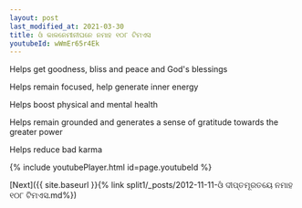 ```yaml
---
layout: post
last_modified_at: 2021-03-30
title: ଓଁ କାଳନେମୀନୀଘନେ ନମାହ ୧୦୮ ଟିମଏସ
youtubeId: wWmEr65r4Ek
---
```

 
 
Helps get goodness, bliss and peace and God's blessings
 
Helps remain focused, help generate inner energy 
 
Helps boost physical and mental health 
 
Helps remain grounded and generates a sense of gratitude towards the greater power 
 
Helps reduce bad karma
 
 
 
 


{% include youtubePlayer.html id=page.youtubeId %}
 
[Next]({{ site.baseurl }}{% link  split1/_posts/2012-11-11-ଓଁ ଦୀପ୍ତମୂରତୟେ ନମାହ ୧୦୮ ଟିମଏସ.md%})
 
